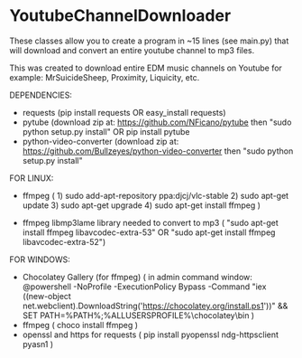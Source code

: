 # YoutubeChannelDownloader

These classes allow you to create a program in ~15 lines (see main.py) that will download and convert an entire
youtube channel to mp3 files. 

This was created to download entire EDM music channels on Youtube for example: MrSuicideSheep, Proximity, Liquicity, etc.


DEPENDENCIES:

- requests  (pip install requests OR easy_install requests)
- pytube (download zip at: https://github.com/NFicano/pytube then "sudo python setup.py install" OR pip install pytube
- python-video-converter (download zip at: https://github.com/Bullzeyes/python-video-converter then "sudo python setup.py install"

FOR LINUX:
- ffmpeg (  1) sudo add-apt-repository ppa:djcj/vlc-stable
            2) sudo apt-get update
            3) sudo apt-get upgrade
            4) sudo apt-get install ffmpeg  )

- ffmpeg libmp3lame library needed to convert to mp3 ( "sudo apt-get install ffmpeg libavcodec-extra-53" OR "sudo apt-get install ffmpeg libavcodec-extra-52")

FOR WINDOWS:
- Chocolatey Gallery (for ffmpeg) ( in admin command window: @powershell -NoProfile -ExecutionPolicy Bypass -Command "iex ((new-object net.webclient).DownloadString('https://chocolatey.org/install.ps1'))" && SET PATH=%PATH%;%ALLUSERSPROFILE%\chocolatey\bin )
- ffmpeg ( choco install ffmpeg )
- openssl and https for requests ( pip install pyopenssl ndg-httpsclient pyasn1 )


